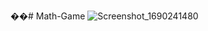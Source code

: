 ��#   M a t h - G a m e 
 
 ![Screenshot_1690241480](https://github.com/Murtadha9/Math-Game/assets/138989987/5d397b3a-c010-462b-a855-2495d2b54cff)
